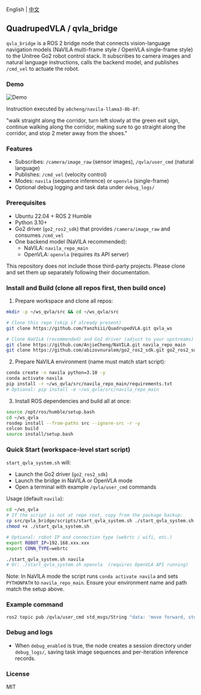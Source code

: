 English | [中文](README_zh.md)

## QuadrupedVLA / qvla_bridge

`qvla_bridge` is a ROS 2 bridge node that connects vision-language navigation models (NaVILA multi-frame style / OpenVLA single-frame style) to the Unitree Go2 robot control stack. It subscribes to camera images and natural language instructions, calls the backend model, and publishes `/cmd_vel` to actuate the robot.

### Demo
![Demo](assets/demo.gif)

Instruction executed by `a8cheng/navila-llama3-8b-8f`:

"walk straight along the corridor, turn left slowly at the green exit sign, continue walking along the corridor, making sure to go straight along the corridor, and stop 2 meter away from the shoes."

### Features
- Subscribes: `/camera/image_raw` (sensor images), `/qvla/user_cmd` (natural language)
- Publishes: `/cmd_vel` (velocity control)
- Modes: `navila` (sequence inference) or `openvla` (single-frame)
- Optional debug logging and task data under `debug_logs/`

### Prerequisites
- Ubuntu 22.04 + ROS 2 Humble
- Python 3.10+
- Go2 driver (`go2_ros2_sdk`) that provides `/camera/image_raw` and consumes `/cmd_vel`
- One backend model (NaVILA recommended):
  - NaVILA: `navila_repo_main`
  - OpenVLA: `openvla` (requires its API server)

This repository does not include those third-party projects. Please clone and set them up separately following their documentation.

### Install and Build (clone all repos first, then build once)
1) Prepare workspace and clone all repos:
```bash
mkdir -p ~/ws_qvla/src && cd ~/ws_qvla/src

# Clone this repo (skip if already present)
git clone https://github.com/Yanzhiii/QuadrupedVLA.git qvla_ws

# Clone NaVILA (recommended) and Go2 driver (adjust to your upstreams)
git clone https://github.com/AnjieCheng/NaVILA.git navila_repo_main
git clone https://github.com/abizovnuralem/go2_ros2_sdk.git go2_ros2_sdk
```

2) Prepare NaVILA environment (name must match start script):
```bash
conda create -n navila python=3.10 -y
conda activate navila
pip install -r ~/ws_qvla/src/navila_repo_main/requirements.txt
# Optional: pip install -e ~/ws_qvla/src/navila_repo_main
```

3) Install ROS dependencies and build all at once:
```bash
source /opt/ros/humble/setup.bash
cd ~/ws_qvla
rosdep install --from-paths src --ignore-src -r -y
colcon build
source install/setup.bash
```

### Quick Start (workspace-level start script)
`start_qvla_system.sh` will:
- Launch the Go2 driver (`go2_ros2_sdk`)
- Launch the bridge in NaVILA or OpenVLA mode
- Open a terminal with example `/qvla/user_cmd` commands

Usage (default `navila`):
```bash
cd ~/ws_qvla
# If the script is not at repo root, copy from the package backup:
cp src/qvla_bridge/scripts/start_qvla_system.sh ./start_qvla_system.sh
chmod +x ./start_qvla_system.sh

# Optional: robot IP and connection type (webrtc / wifi, etc.)
export ROBOT_IP=192.168.xxx.xxx
export CONN_TYPE=webrtc

./start_qvla_system.sh navila
# Or: ./start_qvla_system.sh openvla  (requires OpenVLA API running)
```
Note: In NaVILA mode the script runs `conda activate navila` and sets `PYTHONPATH` to `navila_repo_main`. Ensure your environment name and path match the setup above.

### Example command
```bash
ros2 topic pub /qvla/user_cmd std_msgs/String "data: 'move forward, stop in front of the wall'" --once
```

### Debug and logs
- When `debug_enabled` is true, the node creates a session directory under `debug_logs/`, saving task image sequences and per-iteration inference records.

### License
MIT



